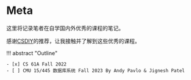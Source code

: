 # Meta

 这里将记录笔者在自学国内外优秀的课程的笔记。
 
 感谢[CSDIY](https://csdiy.wiki/)的推荐，让我接触并了解到这些优秀的课程。

!!! abstract "Outline"

    - [x] CS 61A Fall 2022
    - [ ] CMU 15/445 数据库系统 Fall 2023 By Andy Pavlo & Jignesh Patel
